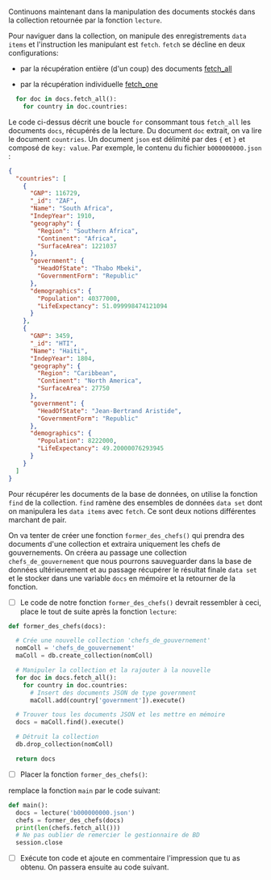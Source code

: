 Continuons maintenant dans la manipulation des documents stockés dans la collection retournée par la fonction `lecture`.

Pour naviguer dans la collection, on manipule des enregistrements `data items` et l'instruction les manipulant est `fetch`. `fetch` se décline en deux configurations:

* par la récupération entière (d'un coup) des documents [fetch_all](https://dev.mysql.com/doc/x-devapi-userguide/en/fetching-all-data-items-at-once.html)

* par la récupération individuelle [fetch_one](https://dev.mysql.com/doc/x-devapi-userguide/en/working-with-data-sets.html)

```python
  for doc in docs.fetch_all():
    for country in doc.countries:
```

Le code ci-dessus décrit une boucle `for` consommant tous `fetch_all` les documents `docs`, récupérés de la lecture. Du document `doc` extrait, on va lire le document `countries`. Un document `json` est délimité par des `{` et `}` et composé de `key: value`. Par exemple, le contenu du fichier `b000000000.json` : 

```json
{
  "countries": [
    {
      "GNP": 116729,
      "_id": "ZAF",
      "Name": "South Africa",
      "IndepYear": 1910,
      "geography": {
        "Region": "Southern Africa",
        "Continent": "Africa",
        "SurfaceArea": 1221037
      },
      "government": {
        "HeadOfState": "Thabo Mbeki",
        "GovernmentForm": "Republic"
      },
      "demographics": {
        "Population": 40377000,
        "LifeExpectancy": 51.099998474121094
      }
    },
    {
      "GNP": 3459,
      "_id": "HTI",
      "Name": "Haiti",
      "IndepYear": 1804,
      "geography": {
        "Region": "Caribbean",
        "Continent": "North America",
        "SurfaceArea": 27750
      },
      "government": {
        "HeadOfState": "Jean-Bertrand Aristide",
        "GovernmentForm": "Republic"
      },
      "demographics": {
        "Population": 8222000,
        "LifeExpectancy": 49.20000076293945
      }
    }
  ]
}
```

Pour récupérer les documents de la base de données, on utilise la fonction `find` de la collection. `find` ramène des ensembles de données `data set` dont on manipulera les `data items` avec `fetch`. Ce sont deux notions différentes marchant de pair.

On va tenter de créer une fonction `former_des_chefs()` qui prendra des documents d'une collection et extraira uniquement les chefs de gouvernements. On créera au passage une collection `chefs_de_gouvernement` que nous pourrons sauveguarder dans la base de données ultérieurement et au passage récupérer le résultat finale `data set` et le stocker dans une variable `docs` en mémoire et la retourner de la fonction. 

- [ ] Le code de notre fonction `former_des_chefs()` devrait ressembler à ceci, place le tout de suite après la fonction `lecture`:

```python
def former_des_chefs(docs):

  # Crée une nouvelle collection 'chefs_de_gouvernement'
  nomColl = 'chefs_de_gouvernement'
  maColl = db.create_collection(nomColl)

  # Manipuler la collection et la rajouter à la nouvelle
  for doc in docs.fetch_all():
    for country in doc.countries:
      # Insert des documents JSON de type government
      maColl.add(country['government']).execute()

  # Trouver tous les documents JSON et les mettre en mémoire
  docs = maColl.find().execute()

  # Détruit la collection
  db.drop_collection(nomColl)

  return docs
```

- [ ] Placer la fonction `former_des_chefs()`:

remplace la fonction `main` par le code suivant:

```python
def main():
  docs = lecture('b000000000.json')
  chefs = former_des_chefs(docs)
  print(len(chefs.fetch_all()))
  # Ne pas oublier de remercier le gestionnaire de BD
  session.close
```

- [ ] Exécute ton code et ajoute en commentaire l'impression que tu as obtenu. On passera ensuite au code suivant.
